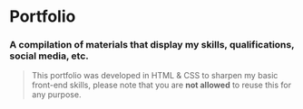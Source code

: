 # Portfolio
### A compilation of materials that display my skills, qualifications, social media, etc.
> This portfolio was developed in HTML & CSS to sharpen my basic front-end skills, please note that you are **not allowed** to reuse this for any purpose.
